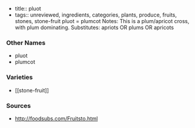 - title:: pluot
- tags:: unreviewed, ingredients, categories, plants, produce, fruits, stones, stone-fruit
pluot = plumcot Notes: This is a plum/apricot cross, with plum dominating. Substitutes: apriots OR plums OR apricots

### Other Names

* pluot
* plumcot

### Varieties

* [[stone-fruit]]

### Sources
* http://foodsubs.com/Fruitsto.html
